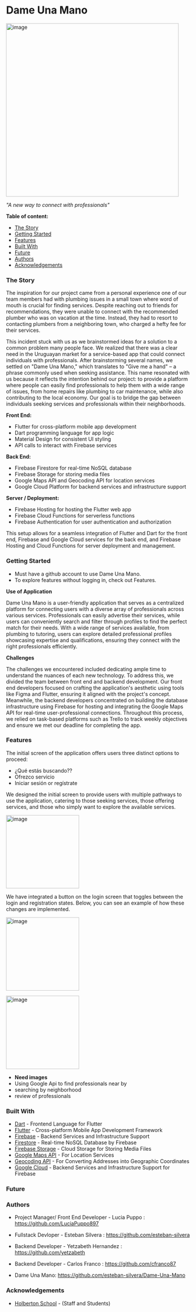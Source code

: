 # Dame Una Mano

<p align="left">
  <img width="473" alt="image" src="https://github.com/esteban-silvera/Dame-Una-Mano/assets/108559276/83b8b370-3230-4190-b237-99dc49c10bbd">
</p>

*"A new way to connect with professionals"*

 **Table of content:**
 - [The Story](#item-one)
 - [Getting Started](#item-two)
 - [Features](#item-three)
 - [Built With](#item-four)
 - [Future](#item-five)
 - [Authors](#item-six)
 - [Acknowledgements](#item-seven)
 


<a id="item-one"></a>
###  The Story

The inspiration for our project came from a personal experience one of our team members had with plumbing issues in a small town where word of mouth is crucial for finding services. Despite reaching out to friends for recommendations, they were unable to connect with the recommended plumber who was on vacation at the time. Instead, they had to resort to contacting plumbers from a neighboring town, who charged a hefty fee for their services.

This incident stuck with us as we brainstormed ideas for a solution to a common problem many people face. We realized that there was a clear need in the Uruguayan market for a service-based app that could connect individuals with professionals. After brainstorming several names, we settled on "Dame Una Mano," which translates to "Give me a hand" – a phrase commonly used when seeking assistance. This name resonated with us because it reflects the intention behind our project: to provide a platform where people can easily find professionals to help them with a wide range of issues, from home repairs like plumbing to car maintenance, while also contributing to the local economy. Our goal is to bridge the gap between individuals seeking services and professionals within their neighborhoods.

**Front End:**

- Flutter for cross-platform mobile app development
- Dart programming language for app logic
- Material Design for consistent UI styling
- API calls to interact with Firebase services

**Back End:**

- Firebase Firestore for real-time NoSQL database
- Firebase Storage for storing media files
- Google Maps API and Geocoding API for location services
- Google Cloud Platform for backend services and infrastructure support

**Server / Deployment:**

- Firebase Hosting for hosting the Flutter web app
- Firebase Cloud Functions for serverless functions
- Firebase Authentication for user authentication and authorization

This setup allows for a seamless integration of Flutter and Dart for the front end, Firebase and Google Cloud services for the back end, and Firebase Hosting and Cloud Functions for server deployment and management.

<a id="item-two"></a>
###  Getting Started

- Must have a github account to use Dame Una Mano.
- To explore features without logging in, check out Features.

**Use of Application**

Dame Una Mano is a user-friendly application that serves as a centralized platform for connecting users with a diverse array of professionals across various services. Professionals can easily advertise their services, while users can conveniently search and filter through profiles to find the perfect match for their needs. With a wide range of services available, from plumbing to tutoring, users can explore detailed professional profiles showcasing expertise and qualifications, ensuring they connect with the right professionals efficiently.

**Challenges**

The challenges we encountered included dedicating ample time to understand the nuances of each new technology. To address this, we divided the team between front end and backend development. Our front end developers focused on crafting the application's aesthetic using tools like Figma and Flutter, ensuring it aligned with the project's concept. Meanwhile, the backend developers concentrated on building the database infrastructure using Firebase for hosting and integrating the Google Maps API for real-time user-professional connections. Throughout this process, we relied on task-based platforms such as Trello to track weekly objectives and ensure we met our deadline for completing the app.

<a id="item-three"></a>
### Features

The initial screen of the application offers users three distinct options to proceed:

- ¿Qué estás buscando??
- Ofrezco servicio
- Iniciar sesión or regístrate

We designed the initial screen to provide users with multiple pathways to use the application, catering to those seeking services, those offering services, and those who simply want to explore the available services.

<p align="left">
  <img width="200" alt="image" src="https://github.com/esteban-silvera/Dame-Una-Mano/assets/108559276/0dcb7b9f-5721-49c9-8df6-89db4222ef4b">
</p>

We have integrated a button on the login screen that toggles between the login and registration states. Below, you can see an example of how these changes are implemented.

<p align="left">
  <img width="200" alt="image" src="https://github.com/esteban-silvera/Dame-Una-Mano/assets/108559276/786b37c0-bb6d-4cd7-a94f-1914e3142522">
</p>

<p align="left">
  <img width="200" alt="image" src="https://github.com/esteban-silvera/Dame-Una-Mano/assets/108559276/344682f3-0930-4527-b085-dbe50e597bd3">
</p>

- **Need images** 
- Using Google Api to find professionals near by
- searching by neighborhood
- review of professionals 


<a id="item-four"></a>
### Built With

- [Dart](https://dart.dev/) - Frontend Language for Flutter
- [Flutter](https://flutter.dev/) - Cross-platform Mobile App Development Framework 
- [Firebase](https://firebase.google.com/) - Backend Services and Infrastructure Support
- [Firestore](https://firebase.google.com/docs/firestore) - Real-time NoSQL Database by Firebase
- [Firebase Storage](https://firebase.google.com/docs/storage) - Cloud Storage for Storing Media Files
- [Google Maps API](https://developers.google.com/maps) - For Location Services
- [Geocoding API](https://developers.google.com/maps/documentation/geocoding/overview) - For Converting Addresses into Geographic Coordinates
- [Google Cloud](https://cloud.google.com/why-google-cloud/) - Backend Services and Infrastructure Support for Firebase 

<a id="item-five"></a>
### Future

<a id="item-six"></a>
### Authors
* Project Manager/ Front End Developer - Lucia Puppo : https://github.com/LuciaPuppo897
* Fullstack Devloper - Esteban Silvera : https://github.com/esteban-silvera
* Backend Developer - Yetzabeth Hernandez : https://github.com/yetzabeth
* Backend Developer - Carlos Franco : https://github.com/cfranco87

* Dame Una Mano: https://github.com/esteban-silvera/Dame-Una-Mano

<a id="item-seven"></a>
### Acknowledgements

- [Holberton School](https://holbertonschool.uy/) - (Staff and Students)







